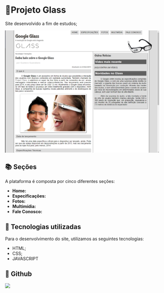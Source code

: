 # 🌈Projeto Glass 

<div>

Site desenvolvido a fim de estudos;

<img src="https://github.com/AndreWar10/Projeto-Glass/blob/master/2021-12-07%20(2).png"/>

## 📚 Seções
  A plataforma é composta por cinco diferentes seções:
  - <strong>Home:</strong> 
  - <strong>Especificações:</strong>
  - <strong>Fotos:</strong>
  - <strong>Multimídia:</strong>
  - <strong>Fale Conosco:</strong>
   
## 💼 Tecnologias utilizadas
  Para o desenvolvimento do site, utilizamos as seguintes tecnologias:
  - HTML;
  - CSS;
  - JAVASCRIPT

## 🦄 Github
<a href="https://github.com/AndreWar10/" alt="Github">
<img src="https://img.shields.io/badge/-Github-1C1C1C?style=for-the-badge&logo=Github&logoColor=00FFFF&link=https://github.com/AndreWar10/"/>
</a>
